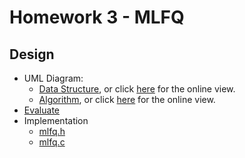 # Homework 3 - MLFQ 

## Design

* UML Diagram:
    + [Data Structure](./DS.drawio.png), or click [here](https://drive.google.com/file/d/1SxH0qSzlnKpFtWL_veXj7vS9nEyIcrC-/view?usp=sharing) for the online view.
    + [Algorithm](./AL.drawio.png), or click [here](https://drive.google.com/file/d/1pM0hh4JvAYW3BjRe9iMpAI5AVwV8TMA6/view?usp=sharing) for the online view.
* [Evaluate](./evaluate.md)
* Implementation
    + [mlfq.h](./mlfq.h)
    + [mlfq.c](./mlfq.c)